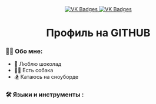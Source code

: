 <div id="badges" align = "center">
  <a href= "https://vk.com/moya_stranitca">
     <img src = "https://img.shields.io/badge/VK-blue?style=for-the-badge&logo=VK&logoColor=white" alt="VK Badges"/>
  </a>
    <a href= "https://mail.google.com/mail/u/0/?tab=rm&ogbl#inbox">
      <img src = "https://img.shields.io/badge/EMAIL-red?style=for-the-badge&logo=Gmail&logoColor=white" alt="VK Badges"/>
    </a>
</div>

<div id="viewprof" align="center" >
<img src="https://komarev.com/ghpvc/?username=ZiborovaDaria&style=flat-square&color=blue " alt=""/>
</div>

<div id="heythere" align="center">
<h1> Профиль на GITHUB </h1>
</div>

### 👩‍💻 Обо мне: 

- 🧠 Люблю шоколад
- 🚴‍♀️ Есть собака
- 🏂 Катаюсь на сноуборде

### 🛠️ Языки и инструменты :

<img scr="https://github.com/devicons/devicon/blob/master/icons/git/git-original-wordmark.svg">
<img scr="https://github.com/devicons/devicon/blob/master/icons/jetbrains/jetbrains-original.svg">
<img scr="https://github.com/devicons/devicon/blob/master/icons/python/python-original-wordmark.svg">
<img scr="https://github.com/devicons/devicon/blob/master/icons/visualstudio/visualstudio-plain.svg">
<img scr="https://github.com/devicons/devicon/blob/master/icons/bash/bash-original.svg">
